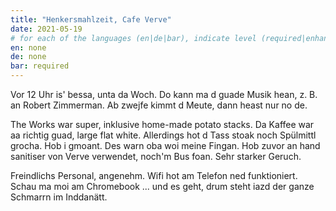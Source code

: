 ```yaml
---
title: "Henkersmahlzeit, Cafe Verve"
date: 2021-05-19
# for each of the languages (en|de|bar), indicate level (required|enhancing|minor|none)
en: none
de: none
bar: required
---
```

Vor 12 Uhr is' bessa, unta da Woch. Do kann ma d guade Musik hean, z. B. an Robert Zimmerman. Ab zwejfe kimmt d Meute, dann heast nur no de.

The Works war super, inklusive home-made potato stacks. Da Kaffee war aa richtig guad, large flat white. Allerdings hot d Tass stoak noch Spülmittl grocha. Hob i gmoant. Des warn oba woi meine Fingan. Hob zuvor an hand sanitiser von Verve verwendet, noch'm Bus foan. Sehr starker Geruch.

Freindlichs Personal, angenehm. Wifi hot am Telefon ned funktioniert. Schau ma moi am Chromebook ... und es geht, drum steht iazd der ganze Schmarrn im Inddanätt.
